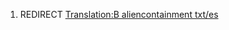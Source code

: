 1.  REDIRECT [Translation:B aliencontainment
    txt/es](Translation:B_aliencontainment_txt/es "wikilink")
